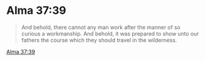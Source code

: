 # Alma 37:39

> And behold, there cannot any man work after the manner of so curious a workmanship. And behold, it was prepared to show unto our fathers the course which they should travel in the wilderness.

[Alma 37:39](https://www.churchofjesuschrist.org/study/scriptures/bofm/alma/37?lang=eng&id=p39#p39)



